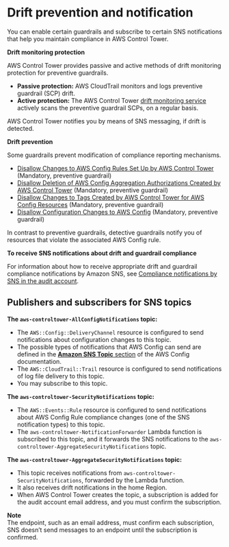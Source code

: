 # Drift prevention and notification<a name="prevention-and-notification"></a>

You can enable certain guardrails and subscribe to certain SNS notifications that help you maintain compliance in AWS Control Tower\.

**Drift monitoring protection**

AWS Control Tower provides passive and active methods of drift monitoring protection for preventive guardrails\.
+ **Passive protection:** AWS CloudTrail monitors and logs preventive guardrail \(SCP\) drift\.
+ **Active protection:** The AWS Control Tower [drift monitoring service](drift.md#scp-invariance-scans) actively scans the preventive guardrail SCPs, on a regular basis\.

AWS Control Tower notifies you by means of SNS messaging, if drift is detected\.

**Drift prevention** 

Some guardrails prevent modification of compliance reporting mechanisms\.
+ [Disallow Changes to AWS Config Rules Set Up by AWS Control Tower](mandatory-guardrails.md#config-rule-disallow-changes) \(Mandatory, preventive guardrail\)
+ [Disallow Deletion of AWS Config Aggregation Authorizations Created by AWS Control Tower](mandatory-guardrails.md#config-aggregation-authorization-policy) \(Mandatory, preventive guardrail\)
+ [Disallow Changes to Tags Created by AWS Control Tower for AWS Config Resources](mandatory-guardrails.md#cloudwatch-disallow-config-changes) \(Mandatory, preventive guardrail\)
+ [Disallow Configuration Changes to AWS Config](mandatory-guardrails.md#config-disallow-changes) \(Mandatory, preventive guardrail\)

In contrast to preventive guardrails, detective guardrails notify you of resources that violate the associated AWS Config rule\.

**To receive SNS notifications about drift and guardrail compliance**

For information about how to receive appropriate drift and guardrail compliance notifications by Amazon SNS, see [Compliance notifications by SNS in the audit account](receive-notifications.md)\.

## Publishers and subscribers for SNS topics<a name="publishers-and-subscribers"></a>

**The `aws-controltower-AllConfigNotifications` topic:**
+ The `AWS::Config::DeliveryChannel` resource is configured to send notifications about configuration changes to this topic\.
+ The possible types of notifications that AWS Config can send are defined in the [**Amazon SNS Topic** section](https://docs.aws.amazon.com/config/latest/developerguide/how-does-config-work.html#delivery-channel) of the AWS Config documentation\.
+ The `AWS::CloudTrail::Trail` resource is configured to send notifications of log file delivery to this topic\.
+ You may subscribe to this topic\.

**The `aws-controltower-SecurityNotifications` topic:**
+ The `AWS::Events::Rule` resource is configured to send notifications about AWS Config Rule compliance changes \(one of the SNS notification types\) to this topic\.
+ The `aws-controltower-NotificationForwarder` Lambda function is subscribed to this topic, and it forwards the SNS notifications to the `aws-controltower-AggregateSecurityNotifications` topic\.

**The `aws-controltower-AggregateSecurityNotifications` topic:**
+ This topic receives notifications from `aws-controltower-SecurityNotifications`, forwarded by the Lambda function\.
+ It also receives drift notifications in the home Region\.
+ When AWS Control Tower creates the topic, a subscription is added for the audit account email address, and you must confirm the subscription\.

**Note**  
The endpoint, such as an email address, must confirm each subscription, SNS doesn’t send messages to an endpoint until the subscription is confirmed\.